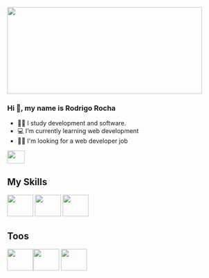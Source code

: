 
<a href="https://giphy.com/"> 
    <img height="200" width="450" src="https://media.giphy.com/media/f3iwJFOVOwuy7K6FFw/source.gif" target="_blank" align="center">
</a>



### Hi 👋, my name is Rodrigo Rocha

- 👨‍🎓 I study development and software.
- 💻 I’m currently learning web development
- 👨‍💻 I'm looking for a web developer job

 <a href="https://www.linkedin.com/in/rsarocha-dev/" >
  <img align="center" height="30" width="40" src="https://cdn.jsdelivr.net/gh/devicons/devicon/icons/linkedin/linkedin-original.svg" target="_blank">
</a>

## My Skills

<img height="50" width="60" src="https://cdn.jsdelivr.net/gh/devicons/devicon/icons/html5/html5-original.svg"> <img height="50" width="60" src="https://cdn.jsdelivr.net/gh/devicons/devicon/icons/css3/css3-original.svg"> <img height="50" width="60" src="https://cdn.jsdelivr.net/gh/devicons/devicon/icons/javascript/javascript-original.svg">


## Toos

<img height="50" width="60"  src="https://cdn.jsdelivr.net/gh/devicons/devicon/icons/windows8/windows8-original.svg"><img height="50" width="60" src="https://cdn.jsdelivr.net/gh/devicons/devicon/icons/git/git-original.svg"> <img height="50" width="60" src="https://cdn.jsdelivr.net/gh/devicons/devicon/icons/vscode/vscode-original.svg">
